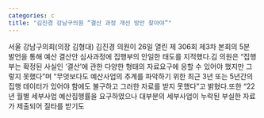 ```yaml
---
categories: c
title: "김진경 강남구의원 “결산 과정 개선 방안 찾아야”"
---
```

서울 강남구의회(의장 김형대) 김진경 의원이 26일 열린 제 306회 제3차 본회의 5분 발언을 통해 예산 결산안 심사과정에 집행부의 안일한 태도를 지적했다.김 의원은 “집행부는 확정된 사실인 ‘결산’에 관한 다양한 형태의 자료요구에 응할 수 있어야 했지만 그렇지 못했다”며 “무엇보다도 예산사업의 추계를 파악하기 위한 최근 3년 또는 5년간의 집행 데이터가 있어야 함에도 불구하고 그러한 자료를 받지 못했다”고 밝혔다.또한 “22년 월별 세부사업 예산집행률을 요구하였으나 대부분의 세부사업이 누락된 부실한 자료가 제출되어 질타를 받기도